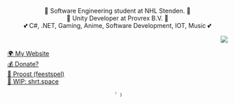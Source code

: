 <p align="center">
  👤 Software Engineering student at NHL Stenden. 👤
  <br>
  👤 Unity Developer at Provrex B.V. 👤
  <br>
  💕 C#, .NET, Gaming, Anime, Software Development, IOT, Music 💕
</p>
<img src="https://imgur.com/khg8D75.gif" align="right"/>
<br>
<p align="left">
  <a href="https://naamloos.dev/">🌍 My Website</a>
  <br>
  <a href="https://naamloos.dev/donate.html">💰 Donate?</a>
  <br>
  <a href="https://proost.app/">🍻 Proost (feestspel)</a>
  <br>
  <a href="https://shrt.space/">🔗 WIP: shrt.space</a>
</p>

<p align="center" style="transform: rotate(-90deg)">
  &#8203;&#776;&#860;
</p>
